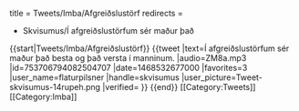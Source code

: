 title = Tweets/Imba/Afgreiðslustörf
redirects =
- Skvisumus/Í afgreiðslustörfum sér maður það
>>>>

{{start|Tweets/Imba/Afgreiðslustörf}}
<level a2/>
{{tweet
|text=Í afgreiðslustörfum sér maður það besta og það versta í manninum.
|audio=ZM8a.mp3
|id=753706794082504707
|date=1468532677000
|favorites=3
|user_name=flaturpilsner
|handle=skvisumus
|user_picture=Tweet-skvisumus-14rupeh.png
|verified=
}}
{{end}}<noinclude>
[[Category:Tweets]]
[[Category:Imba]]
</noinclude>